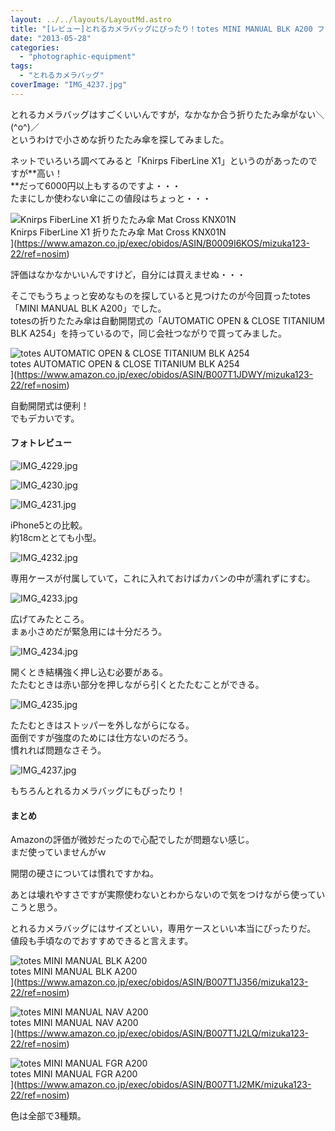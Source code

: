 ```yaml
---
layout: ../../layouts/LayoutMd.astro
title: "[レビュー]とれるカメラバッグにぴったり！totes MINI MANUAL BLK A200 ファーストインプレッション"
date: "2013-05-28"
categories: 
  - "photographic-equipment"
tags: 
  - "とれるカメラバッグ"
coverImage: "IMG_4237.jpg"
---
```


とれるカメラバッグはすごくいいんですが，なかなか合う折りたたみ傘がない＼(^o^)／  
というわけで小さめな折りたたみ傘を探してみました。

ネットでいろいろ調べてみると「Knirps FiberLine X1」というのがあったのですが**高い！  
**だって6000円以上もするのですよ・・・  
たまにしか使わない傘にこの値段はちょっと・・・

![Knirps FiberLine X1 折りたたみ傘 Mat Cross KNX01N](/archive/images/41K39TC4PCL._SL160_.jpg)  
Knirps FiberLine X1 折りたたみ傘 Mat Cross KNX01N  
](https://www.amazon.co.jp/exec/obidos/ASIN/B0009I6KOS/mizuka123-22/ref=nosim)

評価はなかなかいいんですけど，自分には買えませぬ・・・

そこでもうちょっと安めなものを探していると見つけたのが今回買ったtotes「MINI MANUAL BLK A200」でした。  
totesの折りたたみ傘は自動開閉式の「AUTOMATIC OPEN & CLOSE TITANIUM BLK A254」を持っているので，同じ会社つながりで買ってみました。

![totes AUTOMATIC OPEN & CLOSE TITANIUM BLK A254](/archive/images/31wVlKB8rML._SL160_.jpg)  
totes AUTOMATIC OPEN & CLOSE TITANIUM BLK A254  
](https://www.amazon.co.jp/exec/obidos/ASIN/B007T1JDWY/mizuka123-22/ref=nosim)

自動開閉式は便利！  
でもデカいです。

#### フォトレビュー

![IMG_4229.jpg](/archive/images/8862185799_2bd4c5ab5c_b.jpg)

![IMG_4230.jpg](/archive/images/8862187565_289ede83e5_b.jpg)

![IMG_4231.jpg](/archive/images/8862189191_77b6948393_b.jpg)
 
iPhone5との比較。  
約18cmととても小型。

![IMG_4232.jpg](/archive/images/8862801596_b2b5f68fb5_b.jpg)
 
専用ケースが付属していて，これに入れておけばカバンの中が濡れずにすむ。

![IMG_4233.jpg](/archive/images/8862193151_19e30e522b_b.jpg)
 
広げてみたところ。  
まぁ小さめだが緊急用には十分だろう。

![IMG_4234.jpg](/archive/images/8862805750_9ae8c504be_b.jpg)
 
開くとき結構強く押し込む必要がある。  
たたむときは赤い部分を押しながら引くとたたむことができる。

![IMG_4235.jpg](/archive/images/8862807094_b78212dc79_b.jpg)
 
たたむときはストッパーを外しながらになる。  
面倒ですが強度のためには仕方ないのだろう。  
慣れれば問題なさそう。

![IMG_4237.jpg](/archive/images/8862200481_3e7db66e0c_b.jpg)
 
もちろんとれるカメラバッグにもぴったり！

#### まとめ

Amazonの評価が微妙だったので心配でしたが問題ない感じ。  
まだ使っていませんがｗ

開閉の硬さについては慣れですかね。

あとは壊れやすさですが実際使わないとわからないので気をつけながら使っていこうと思う。

とれるカメラバッグにはサイズといい，専用ケースといい本当にぴったりだ。  
値段も手頃なのでおすすめできると言えます。

![totes MINI MANUAL BLK A200](/archive/images/4179OZ-L5kL._SL160_.jpg)  
totes MINI MANUAL BLK A200  
](https://www.amazon.co.jp/exec/obidos/ASIN/B007T1J356/mizuka123-22/ref=nosim)

![totes MINI MANUAL NAV A200](/archive/images/41FfglTyvaL._SL160_.jpg)  
totes MINI MANUAL NAV A200  
](https://www.amazon.co.jp/exec/obidos/ASIN/B007T1J2LQ/mizuka123-22/ref=nosim)

![totes MINI MANUAL FGR A200](/archive/images/41J1kjd8JaL._SL160_.jpg)  
totes MINI MANUAL FGR A200  
](https://www.amazon.co.jp/exec/obidos/ASIN/B007T1J2MK/mizuka123-22/ref=nosim)

色は全部で3種類。
